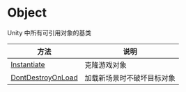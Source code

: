# Object

Unity 中所有可引用对象的基类

| 方法                                        | 说明                       |
| ------------------------------------------- | -------------------------- |
| [Instantiate](./Instantiate.md)             | 克隆游戏对象               |
| [DontDestroyOnLoad](./DontDestroyOnLoad.md) | 加载新场景时不破坏目标对象 |

